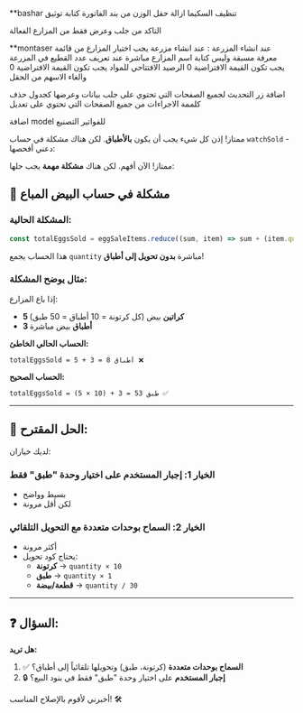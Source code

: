 
**bashar
تنظيف السكيما 
ازالة حقل الوزن من بند الفاتورة 
كتابة توثيق 

التاكد من جلب وعرض فقط من المزارع الفعالة 








**montaser
 عند انشاء المزرعة :
عند انشاء مزرعة يجب اختيار المزارع من قائمة معرفة مسبقة وليس كتابة اسم المزارع مباشرة
عند تعريف عدد القطيع في المزرعة يجب تكون القيمة الافتراضية 0
الرصيد الافتتاحي للمواد يجب تكون القيمة الافتراضية 0 والغاء الاسهم من الحقل


اضافة زر التحديث لجميع الصفحات التي تحتوي على جلب بيانات وعرضها كجدول
حذف كلممة الاجراءات من جميع الصفحات التي تحتوي على تعديل

اضافة model للفواتير التصنيع























































ممتاز! إذن كل شيء يجب أن يكون **بالأطباق**. لكن هناك مشكلة في حساب `watchSold` - دعني أفحصها:





ممتاز! الآن أفهم. لكن هناك **مشكلة مهمة** يجب حلها:

## 🚨 مشكلة في حساب البيض المباع

### المشكلة الحالية:

```typescript
const totalEggsSold = eggSaleItems.reduce((sum, item) => sum + (item.quantity || 0), 0);
```

هذا الحساب يجمع `quantity` مباشرة **بدون تحويل إلى أطباق**!

### مثال يوضح المشكلة:

إذا باع المزارع:
- **5 كراتين** بيض (كل كرتونة = 10 أطباق = 50 طبق)
- **3 أطباق** بيض مباشرة

**الحساب الحالي الخاطئ:**
```
totalEggsSold = 5 + 3 = 8 أطباق ❌
```

**الحساب الصحيح:**
```
totalEggsSold = (5 × 10) + 3 = 53 طبق ✅
```

---

## 🎯 الحل المقترح:

لديك خياران:

### الخيار 1: إجبار المستخدم على اختيار وحدة "طبق" فقط
- بسيط وواضح
- لكن أقل مرونة

### الخيار 2: السماح بوحدات متعددة مع التحويل التلقائي
- أكثر مرونة
- يحتاج كود تحويل:
  - **كرتونة** → `quantity × 10`
  - **طبق** → `quantity × 1`
  - **قطعة/بيضة** → `quantity / 30`

---

## ❓ السؤال:

**هل تريد:**

1. ✅ **السماح بوحدات متعددة** (كرتونة، طبق) وتحويلها تلقائياً إلى أطباق؟
2. 🔒 **إجبار المستخدم** على اختيار وحدة "طبق" فقط في بنود البيع؟

أخبرني لأقوم بالإصلاح المناسب! 🛠️